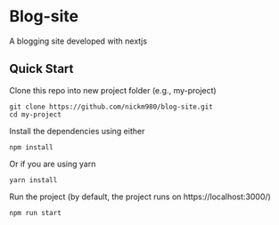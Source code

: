 # Blog-site
A blogging site developed with nextjs

## Quick Start
Clone this repo into new project folder (e.g., my-project)
```
git clone https://github.com/nickm980/blog-site.git
cd my-project
```

Install the dependencies using either 

```npm install``` 

Or if you are using yarn

``` yarn install ```

Run the project (by default, the project runs on https://localhost:3000/)

```
npm run start
```
